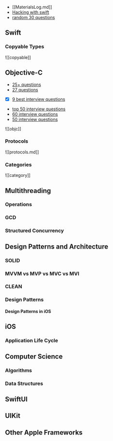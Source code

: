 - [[MaterialsLog.md]]
- [Hacking with swift](https://www.hackingwithswift.com/interview-questions)
- [random 30 questions](https://www.simplilearn.com/ios-interview-questions-article)

## Swift

### Copyable Types

![[copyable]]

## Objective-C
- [25+ questions](https://coderpad.io/interview-questions/objective-c-interview-questions/)
- [27 questions](https://www.fullstack.cafe/blog/objective-c-interview-questions)
- [x] [9 best interview questions](https://codesubmit.io/interview/objective-c-interview-questions)
- [top 50 interview questions](https://www.devopsschool.com/blog/top-50-objective-interview-questions-and-answers/)
- [60 interview questions](https://medium.com/@gauravtaywade/interview-questions-every-ios-developer-should-know-part-1-7742af7be1ad)
- [50 interview questions](https://medium.com/@gauravtaywade/50-interview-questions-every-ios-developer-should-know-part-2-7c200f84d168)

![[objc]]

### Protocols

![[protocols.md]]


### Categories

![[category]]
## Multithreading

### Operations

### GCD

### Structured Concurrency

## Design Patterns and Architecture

### SOLID

### MVVM vs MVP vs MVC vs MVI

### CLEAN

### Design Patterns

#### Design Patterns in iOS

## iOS

### Application Life Cycle

## Computer Science

### Algorithms

### Data Structures

## SwiftUI

## UIKit

## Other Apple Frameworks
